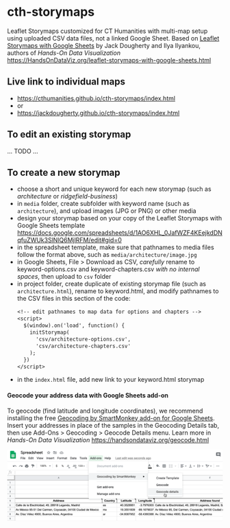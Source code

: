 # cth-storymaps
Leaflet Storymaps customized for CT Humanities with multi-map setup using uploaded CSV data files, not a linked Google Sheet. Based on [Leaflet Storymaps with Google Sheets](https://github.com/HandsOnDataViz/leaflet-storymaps-with-google-sheets) by Jack Dougherty and Ilya Ilyankou, authors of *Hands-On Data Visualization* https://HandsOnDataViz.org/leaflet-storymaps-with-google-sheets.html


## Live link to individual maps
- https://cthumanities.github.io/cth-storymaps/index.html
- or
- https://jackdougherty.github.io/cth-storymaps/index.html

## To edit an existing storymap

... TODO ...

## To create a new storymap
- choose a short and unique keyword for each new storymap (such as *architecture* or *ridgefield-business*)
- in `media` folder, create subfolder with keyword name (such as `architecture`), and upload images (JPG or PNG) or other media
- design your storymap based on your copy of the Leaflet Storymaps with Google Sheets template https://docs.google.com/spreadsheets/d/1AO6XHL_0JafWZF4KEejkdDNqfuZWUk3SlNlQ6MjlRFM/edit#gid=0
- in the spreadsheet template, make sure that pathnames to media files follow the format above, such as `media/architecture/image.jpg`
- in Google Sheets, File > Download as CSV, *carefully* rename to keyword-options.csv and keyword-chapters.csv *with no internal spaces*, then upload to `csv` folder
- in project folder, create duplicate of existing storymap file (such as `architecture.html`), rename to keyword.html, and modify pathnames to the CSV files in this section of the code:
  ```
  <!-- edit pathnames to map data for options and chapters -->
  <script>
    $(window).on('load', function() {
      initStorymap(
        'csv/architecture-options.csv',
        'csv/architecture-chapters.csv'
      );
    })
  </script>
  ```
- in the `index.html` file, add new link to your keyword.html storymap

#### Geocode your address data with Google Sheets add-on
To geocode (find latitude and longitude coordinates), we recommend installing the free [Geocoding by SmartMonkey add-on for Google Sheets](https://gsuite.google.com/marketplace/app/geocoding_by_smartmonkey/1033231575312). Insert your addresses in place of the samples in the Geocoding Details tab, then use Add-Ons > Geocoding > Geocode Details menu. Learn more in *Hands-On Data Visualization* https://handsondataviz.org/geocode.html

![Geocoding](geocode.png)
